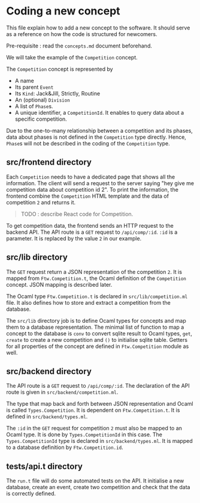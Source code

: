 Coding a new concept
====================


This file explain how to add a new concept to the software.
It should serve as a reference on how the code is structured for newcomers.

Pre-requisite : read the `concepts.md` document beforehand.

We will take the example of the `Competition` concept.

The `Competition` concept is represented by
- A name
- Its parent `Event`
- Its `Kind`: Jack&Jill, Strictly, Routine
- An (optional) `Division`
- A list of `Phase`s.
- A unique identifier, a `CompetitionId`. It enables to query data about a specific competition.

Due to the one-to-many relationship between a competition and its phases, 
data about phases is not defined in the `Competition` type directly. 
Hence, `Phase`s will not be described in the coding of the `Competition` type.

## src/frontend directory

Each `Competition` needs to have a dedicated page that shows all the information.
The client will send a request to the server saying 
"hey give me competition data about competition id 2".
To print the information, the frontend combine the `Competition` HTML template 
and the data of competition `2` and returns it.

> TODO : describe React code for Competition.

To get competition data, the frontend sends an HTTP request to the backend API. 
The API route is a `GET` request to `/api/comp/:id`. 
`:id` is a parameter. 
It is replaced by the value `2` in our example.

## src/lib directory

The `GET` request return a JSON representation of the competition `2`. 
It is mapped from `Ftw.Competition.t`, the Ocaml definition of the `Competition` concept. JSON mapping is described later.

The Ocaml type `Ftw.Competition.t` is declared in `src/lib/competition.ml` file. 
It also defines how to store and extract a competition from the database.

The `src/lib` directory job is to define Ocaml types for concepts and map them to a database representation.
The minimal list of function to map a concept to the database is `conv` to convert sqlite result to Ocaml types, `get`, `create` to create a new competition and `()` to initialise sqlite table.
Getters for all properties of the concept are defined in `Ftw.Competition` module as well.

## src/backend directory

The API route is a `GET` request to `/api/comp/:id`. 
The declaration of the API route is given in `src/backend/competition.ml`.

The type that map back and forth between JSON representation and Ocaml is called `Types.Competition`. 
It is dependent on `Ftw.Competition.t`.
It is defined in `src/backend/types.ml`.

The `:id` in the `GET` request for competition `2` must also be mapped to an Ocaml type. It is done by `Types.CompetitionId` in this case.
The `Types.CompetitionId` type is declared in `src/backend/types.ml`. 
It is mapped to a database definition by `Ftw.Competition.id`.


## tests/api.t directory

The `run.t` file will do some automated tests on the API.
It initialise a new database, create an event, create two competition and check that the data is correctly defined.


